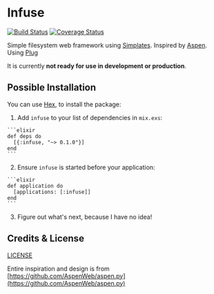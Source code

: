 # Infuse

[![Build Status](https://travis-ci.org/clone1018/infuse.svg?branch=master)](https://travis-ci.org/clone1018/infuse) [![Coverage Status](https://coveralls.io/repos/github/clone1018/infuse/badge.svg?branch=master)](https://coveralls.io/github/clone1018/infuse?branch=master)

Simple filesystem web framework using [Simplates](https://github.com/clone1018/infuse/wiki/Simplates). Inspired by [Aspen](https://github.com/AspenWeb/aspen.py). Using [Plug](https://github.com/elixir-lang/plug)

It is currently **not ready for use in development or production**.


## Possible Installation

You can use [Hex](https://hex.pm/packages/infuse), to install the package:

  1. Add `infuse` to your list of dependencies in `mix.exs`:

    ```elixir
    def deps do
      [{:infuse, "~> 0.1.0"}]
    end
    ```

  2. Ensure `infuse` is started before your application:

    ```elixir
    def application do
      [applications: [:infuse]]
    end
    ```

  3. Figure out what's next, because I have no idea!

## Credits & License
[LICENSE](LICENSE.md)

Entire inspiration and design is from [https://github.com/AspenWeb/aspen.py](https://github.com/AspenWeb/aspen.py) 
